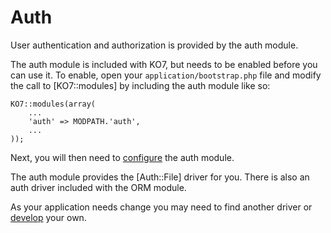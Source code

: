 # Auth

User authentication and authorization is provided by the auth module.

The auth module is included with KO7, but needs to be enabled before you can use it. To enable, open your `application/bootstrap.php` file and modify the call to [KO7::modules] by including the auth module like so:

~~~
KO7::modules(array(
	...
	'auth' => MODPATH.'auth',
	...
));
~~~

Next, you will then need to [configure](config) the auth module.

The auth module provides the [Auth::File] driver for you. There is also an auth driver included with the ORM module.

As your application needs change you may need to find another driver or [develop](driver/develop) your own.

